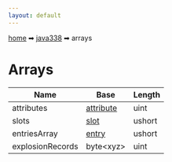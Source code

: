 ```yaml
---
layout: default
---
```


[home](/) ➡ [java338](/protocol/java338) ➡ arrays

# Arrays

Name | Base | Length
---|---|---
attributes | [attribute](/protocol/java338/types/attribute) | uint
slots | [slot](/protocol/java338/types/slot) | ushort
entriesArray | [entry](/protocol/java338/types/entry) | ushort
explosionRecords | byte&lt;xyz&gt; | uint

